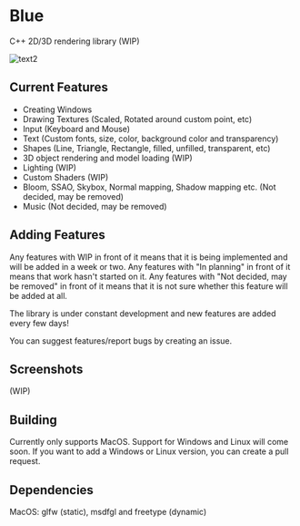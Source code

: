 # Blue
C++ 2D/3D rendering library (WIP)

![text2](https://user-images.githubusercontent.com/97386872/171378609-1ad7c22d-479e-4ac5-bbc7-58d2be6ef205.svg)

## Current Features

- Creating Windows
- Drawing Textures (Scaled, Rotated around custom point, etc)
- Input (Keyboard and Mouse)
- Text (Custom fonts, size, color, background color and transparency)
- Shapes (Line, Triangle, Rectangle, filled, unfilled, transparent, etc)
- 3D object rendering and model loading (WIP)
- Lighting (WIP)
- Custom Shaders (WIP)
- Bloom, SSAO, Skybox, Normal mapping, Shadow mapping etc. (Not decided, may be removed)
- Music (Not decided, may be removed)


## Adding Features

Any features with WIP in front of it means that it is being implemented and will be added in a week or two.
Any features with "In planning" in front of it means that work hasn't started on it.
Any features with "Not decided, may be removed" in front of it means that it is not sure whether this feature will be added at all.

The library is under constant development and new features are added every few days!

You can suggest features/report bugs by creating an issue.
  

## Screenshots

(WIP)

## Building

Currently only supports MacOS.
Support for Windows and Linux will come soon.
If you want to add a Windows or Linux version, you can create a pull request.

## Dependencies

MacOS:
glfw (static), msdfgl and freetype (dynamic)

